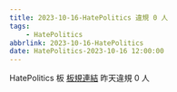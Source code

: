 ```yaml
---
title: 2023-10-16-HatePolitics 違規 0 人
tags:
    - HatePolitics
abbrlink: 2023-10-16-HatePolitics
date: HatePolitics-2023-10-16 12:00:00
---
```

HatePolitics 板 [板規連結](https://www.ptt.cc/bbs/HatePolitics/M.1617115262.A.D60.html)
昨天違規 0 人
